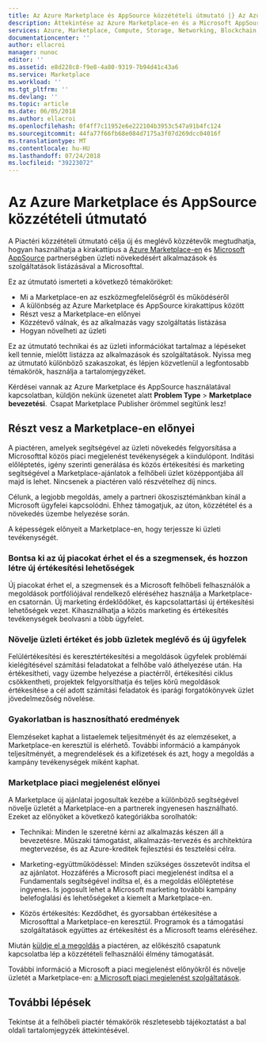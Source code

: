 ```yaml
---
title: Az Azure Marketplace és AppSource közzétételi útmutató |} Az Azure
description: Áttekintése az Azure Marketplace-en és a Microsoft AppSource-közzétevők alkalmazás és szolgáltatás.
services: Azure, Marketplace, Compute, Storage, Networking, Blockchain, Security
documentationcenter: ''
author: ellacroi
manager: nunoc
editor: ''
ms.assetid: e8d228c8-f9e8-4a80-9319-7b94d41c43a6
ms.service: Marketplace
ms.workload: ''
ms.tgt_pltfrm: ''
ms.devlang: ''
ms.topic: article
ms.date: 06/05/2018
ms.author: ellacroi
ms.openlocfilehash: 0f4ff7c11952e6e222104b3953c547a91b4fc124
ms.sourcegitcommit: 44fa77f66fb68e084d7175a3f07d269dcc04016f
ms.translationtype: MT
ms.contentlocale: hu-HU
ms.lasthandoff: 07/24/2018
ms.locfileid: "39223072"
---
```

# <a name="azure-marketplace-and-appsource-publishing-guide"></a>Az Azure Marketplace és AppSource közzétételi útmutató

A Piactéri közzétételi útmutató célja új és meglévő közzétevők megtudhatja, hogyan használhatja a kirakattípus a [Azure Marketplace-en](https://azuremarketplace.microsoft.com) és [Microsoft AppSource](https://appsource.microsoft.com) partnerségben üzleti növekedésért alkalmazások és szolgáltatások listázásával a Microsofttal.

Ez az útmutató ismerteti a következő témaköröket: 
*   Mi a Marketplace-en az eszközmegfelelőségről és működéséről 
*   A különbség az Azure Marketplace és AppSource kirakattípus között 
*   Részt vesz a Marketplace-en előnyei 
*   Közzétevő válnak, és az alkalmazás vagy szolgáltatás listázása 
*   Hogyan növelheti az üzleti 

Ez az útmutató technikai és az üzleti információkat tartalmaz a lépéseket kell tennie, mielőtt listázza az alkalmazások és szolgáltatások. Nyissa meg az útmutató különböző szakaszokat, és lépjen közvetlenül a legfontosabb témakörök, használja a tartalomjegyzéket.

Kérdései vannak az Azure Marketplace és AppSource használatával kapcsolatban, küldjön nekünk üzenetet alatt **Problem Type** > **Marketplace bevezetési**.  Csapat Marketplace Publisher örömmel segítünk lesz! 

## <a name="benefits-of-participating-in-the-marketplace"></a>Részt vesz a Marketplace-en előnyei 

A piactéren, amelyek segítségével az üzleti növekedés felgyorsítása a Microsofttal közös piaci megjelenést tevékenységek a kiindulópont. Indítási előléptetés, igény szerinti generálása és közös értékesítési és marketing segítségével a Marketplace-ajánlatok a felhőbeli üzlet középpontjába áll majd is lehet. Nincsenek a piactéren való részvételhez díj nincs.

Célunk, a legjobb megoldás, amely a partneri ökoszisztémánkban kínál a Microsoft ügyfelei kapcsolódni. Ehhez támogatjuk, az úton, közzététel és a növekedés üzembe helyezése során. 

A képességek előnyeit a Marketplace-en, hogy terjessze ki üzleti tevékenységét.

### <a name="expand-to-new-markets-and-segments-and-generate-new-sales-opportunities"></a>Bontsa ki az új piacokat érhet el és a szegmensek, és hozzon létre új értékesítési lehetőségek

Új piacokat érhet el, a szegmensek és a Microsoft felhőbeli felhasználók a megoldások portfóliójával rendelkező eléréséhez használja a Marketplace-en csatornán. Új marketing érdeklődőket, és kapcsolattartási új értékesítési lehetőségek vezet. Kihasználhatja a közös marketing és értékesítés tevékenységek beolvasni a több ügyfelet.

### <a name="enhance-business-value-and-increase-deal-size-with-existing-and-new-customers"></a>Növelje üzleti értéket és jobb üzletek meglévő és új ügyfelek 

Felülértékesítési és keresztértékesítési a megoldások ügyfelek problémái kielégítésével számítási feladatokat a felhőbe való áthelyezése után. Ha értékesítheti, vagy üzembe helyezése a piactérről, értékesítési ciklus csökkentheti, projektek felgyorsíthatja és teljes körű megoldások értékesítése a cél adott számítási feladatok és iparági forgatókönyvek üzlet jövedelmezőség növelése. 

### <a name="get-actionable-insights"></a>Gyakorlatban is hasznosítható eredmények 

Elemzéseket kaphat a listaelemek teljesítményét és az elemzéseket, a Marketplace-en keresztül is elérhető. További információ a kampányok teljesítményét, a megrendelések és a kifizetések és azt, hogy a megoldás a kampány tevékenységek miként kaphat.

### <a name="marketplace-go-to-market-benefits"></a>Marketplace piaci megjelenést előnyei 

A Marketplace új ajánlatai jogosultak kezébe a különböző segítségével növelje üzletét a Marketplace-en a partnerek ingyenesen használható. Ezeket az előnyöket a következő kategóriákba sorolhatók: 

*   Technikai: Minden le szeretné kérni az alkalmazás készen áll a bevezetésre. Műszaki támogatást, alkalmazás-tervezés és architektúra megtervezése, és az Azure-kreditek fejlesztési és tesztelési célra. 

*   Marketing-együttműködéssel: Minden szükséges összetevőt indítsa el az ajánlatot. Hozzáférés a Microsoft piaci megjelenést indítsa el a Fundamentals segítségével indítsa el, és a megoldás előléptetése ingyenes. Is jogosult lehet a Microsoft marketing további kampány belefoglalási és lehetőségeket a kiemelt a Marketplace-en.

*   Közös értékesítés: Kezdődhet, és gyorsabban értékesítése a Microsofttal a Marketplace-en keresztül. Programok és a támogatási szolgáltatások együttes az értékesítést és a Microsoft teams eléréséhez.

Miután [küldje el a megoldás](https://azuremarketplace.microsoft.com/sell/signup) a piactéren, az előkészítő csapatunk kapcsolatba lép a közzétételi felhasználói élmény támogatását.

További információ a Microsoft a piaci megjelenést előnyökről és növelje üzletét a Marketplace-en: [a Microsoft piaci megjelenést szolgáltatások](https://partner.microsoft.com/reach-customers/gtm).

## <a name="next-steps"></a>További lépések

Tekintse át a felhőbeli piactér témakörök részletesebb tájékoztatást a bal oldali tartalomjegyzék áttekintésével. 

